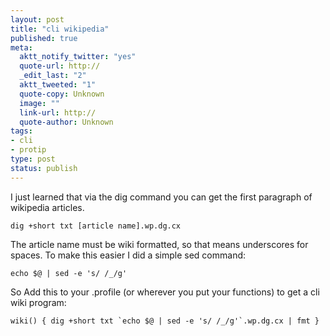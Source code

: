 ```yaml
---
layout: post
title: "cli wikipedia"
published: true
meta:
  aktt_notify_twitter: "yes"
  quote-url: http://
  _edit_last: "2"
  aktt_tweeted: "1"
  quote-copy: Unknown
  image: ""
  link-url: http://
  quote-author: Unknown
tags:
- cli
- protip
type: post
status: publish
---
```

I just learned that via the dig command you can get the first paragraph of wikipedia articles.

	dig +short txt [article name].wp.dg.cx

The article name must be wiki formatted, so that means underscores for spaces. To make this easier I did a simple sed command:

	echo $@ | sed -e 's/ /_/g'

So Add this to your .profile (or wherever you put your functions) to get a cli wiki program:

	wiki() { dig +short txt `echo $@ | sed -e 's/ /_/g'`.wp.dg.cx | fmt }
